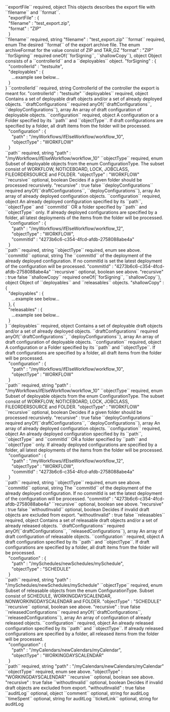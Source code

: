 <tr>
<td>``exportFile``</td>
<td>required, object</td>
<td>This objects describes the export file with ``filename`` and ``format``.</td>
<td><div style="padding-left:10px;">"exportFile" : {</div>
    <div style="padding-left:10px;">"filename" : "test_export.zip",</div>
    <div style="padding-left:10px;">"format" : "ZIP"</div>
    <div style="padding-left:10px;">}</div></td>
<td></td>
</tr>
<tr>
<td style="padding-left:20px;">``filename``</td>
<td>required, string</td>
<td></td>
<td>"filename" : "test_export.zip"</td>
<td></td>
</tr>
<tr>
<td style="padding-left:20px;">``format``</td>
<td>required, enum</td>
<td>The desired ``format`` of the export archive file. The enum archiveFormat for the value consist of ZIP and TAR_GZ</td>
<td>"format" : "ZIP"</td>
<td></td>
</tr>
<tr>
<td>``forSigning``</td>
<td>required oneOf(``forSigning``, ``shallowCopy``), object</td>
<td>Object consists of a ``controllerId`` and a ``deployables`` object.</td>
<td>"forSigning" : {
<div style="padding-left:10px;">"controllerId" : "testsuite",</div>
<div style="padding-left:10px;">"deployables" : {</div>
<div style="padding-left:20px;">...example see below...</div>
<div style="padding-left:10px;">}</div>
}</td>
<td></td>
</tr>
<tr>
<td style="padding-left:20px;">``controllerId``</td>
<td>required, string</td>
<td>ControllerId of the controller the export is meant for.</td>
<td>"controllerId" : "testsuite"</td>
<td></td>
</tr>
<tr>
<td style="padding-left:20px;">``deployables``</td>
<td>required, object</td>
<td>Contains a set of deployable draft objects and/or a set of already deployed objects.</td>
<td></td>
<td></td>
</tr>
<tr>
<td style="padding-left:40px;">``draftConfigurations``</td>
<td>required anyOf(``draftConfigurations``, ``deployConfigurations``), array</td>
<td>An array of draft configuration of deployable objects.</td>
<td></td>
<td></td>
</tr>
<tr>
<td style="padding-left:60px;">``configuration``</td>
<td>required, object</td>
<td>A configuration or a Folder specified by its ``path`` and ``objectType``. If draft configurations are specified by a folder, all draft items from the folder will be processed.</td>
<td><div style="padding-left:10px;">"configuration" : {</div>
<div style="padding-left:20px;">"path" : "/myWorkflows/ifElseWorkflow/workflow_10",</div>
<div style="padding-left:20px;">"objectType" : "WORKFLOW"</div>
<div style="padding-left:10px;">}</div>
</td>
<td></td>
</tr>
<tr>
<td style="padding-left:80px;">``path``</td>
<td>required, string</td>
<td></td>
<td>"path" : "/myWorkflows/ifElseWorkflow/workflow_10"</td>
<td></td>
</tr>
<tr>
<td style="padding-left:80px;">``objectType``</td>
<td>required, enum</td>
<td>Subset of deployable objects from the enum ConfigurationType. The subset consist of WORKFLOW, NOTICEBOARD, LOCK, JOBCLASS, FILEORDERSOURCE and FOLDER.</td>
<td>"objectType" : "WORKFLOW"</td>
<td></td>
</tr>
<tr>
<td style="padding-left:80px;">``recursive``</td>
<td>optional, boolean</td>
<td>Decides if a given folder should be processed recursively.</td>
<td>"recursive" : true</td>
<td>false</td>
</tr>
<tr>
<td style="padding-left:40px;">``deployConfigurations``</td>
<td>required anyOf(``draftConfigurations``, ``deployConfigurations``), array</td>
<td>An array of already deployed configuration objects.</td>
<td></td>
<td></td>
</tr>
<tr>
<td style="padding-left:60px;">``configuration``</td>
<td>required, object</td>
<td>An already deployed configuration specified by its ``path``, ``objectType`` and ``commitId`` OR a folder specified by ``path`` and ``objectType`` only. If already deployed configurations are specified by a folder, all latest deployments of the items from the folder will be processed.</td>
<td><div style="padding-left:10px;">"configuration" : {</div>
<div style="padding-left:20px;">"path" : "/myWorkflows/ifElseWorkflow/workflow_12",</div>
<div style="padding-left:20px;">"objectType" : "WORKFLOW",</div>
<div style="padding-left:20px;">"commitId" : "4273b6c6-c354-4fcd-afdb-2758088abe4a"</div>
<div style="padding-left:10px;">}</div>
</td>
<td></td>
</tr>
<tr>
<td style="padding-left:80px;">``path``</td>
<td>required, string</td>
<td></td>
<td></td>
<td></td>
</tr>
<tr>
<td style="padding-left:80px;">``objectType``</td>
<td>required, enum</td>
<td>see above.</td>
<td></td>
<td></td>
</tr>
<tr>
<td style="padding-left:80px;">``commitId``</td>
<td>optional, string</td>
<td>The ``commitId`` of the deployment of the already deployed configuration. If no commitId is set the latest deployment of the configuration will be processed.</td>
<td>"commitId" : "4273b6c6-c354-4fcd-afdb-2758088abe4a"</td>
<td></td>
</tr>
<tr>
<td style="padding-left:80px;">``recursive``</td>
<td>optional, boolean</td>
<td>see above.</td>
<td>"recursive" : true</td>
<td>false</td>
</tr>
<tr>
<td>``shallowCopy``</td>
<td>required oneOf(``forSigning``, ``shallowCopy``), object</td>
<td>Object  of ``deployables`` and ``releasables`` objects.</td>
<td>"shallowCopy" : {
<div style="padding-left:10px;">"deployables" : {</div>
<div style="padding-left:20px;">...example see below...</div>
<div style="padding-left:10px;">}, {</div>
<div style="padding-left:10px;">"releasables" : {</div>
<div style="padding-left:20px;">...example see below...</div>
<div style="padding-left:10px;">}</div>
}</td>
<td></td>
</tr>
<tr>
<td style="padding-left:20px;">``deployables``</td>
<td>required, object</td>
<td>Contains a set of deployable draft objects and/or a set of already deployed objects.</td>
<td></td>
<td></td>
</tr>
<tr>
<td style="padding-left:40px;">``draftConfigurations``</td>
<td>required anyOf(``draftConfigurations``, ``deployConfigurations``), array</td>
<td>An array of draft configuration of deployable objects.</td>
<td></td>
<td></td>
</tr>
<tr>
<td style="padding-left:60px;">``configuration``</td>
<td>required, object</td>
<td>A configuration or a Folder specified by its ``path`` and ``objectType``. If draft configurations are specified by a folder, all draft items from the folder will be processed.</td>
<td><div style="padding-left:10px;">"configuration" : {</div>
<div style="padding-left:20px;">"path" : "/myWorkflows/ifElseWorkflow/workflow_10",</div>
<div style="padding-left:20px;">"objectType" : "WORKFLOW"</div>
<div style="padding-left:10px;">}</div>
</td>
<td></td>
</tr>
<tr>
<td style="padding-left:80px;">``path``</td>
<td>required, string</td>
<td></td>
<td>"path" : "/myWorkflows/ifElseWorkflow/workflow_10"</td>
<td></td>
</tr>
<tr>
<td style="padding-left:80px;">``objectType``</td>
<td>required, enum</td>
<td>Subset of deployable objects from the enum ConfigurationType. The subset consist of WORKFLOW, NOTICEBOARD, LOCK, JOBCLASS, FILEORDERSOURCE and FOLDER.</td>
<td>"objectType" : "WORKFLOW"</td>
<td></td>
</tr>
<tr>
<td style="padding-left:80px;">``recursive``</td>
<td>optional, boolean</td>
<td>Decides if a given folder should be processed recursively.</td>
<td>"recursive" : true</td>
<td>false</td>
</tr>
<tr>
<td style="padding-left:40px;">``deployConfigurations``</td>
<td>required anyOf(``draftConfigurations``, ``deployConfigurations``), array</td>
<td>An array of already deployed configuration objects.</td>
<td></td>
<td></td>
</tr>
<tr>
<td style="padding-left:60px;">``configuration``</td>
<td>required, object</td>
<td>An already deployed configuration specified by its ``path``, ``objectType`` and ``commitId`` OR a folder specified by ``path`` and ``objectType`` only. If already deployed configurations are specified by a folder, all latest deployments of the items from the folder will be processed.</td>
<td><div style="padding-left:10px;">"configuration" : {</div>
<div style="padding-left:20px;">"path" : "/myWorkflows/ifElseWorkflow/workflow_12",</div>
<div style="padding-left:20px;">"objectType" : "WORKFLOW",</div>
<div style="padding-left:20px;">"commitId" : "4273b6c6-c354-4fcd-afdb-2758088abe4a"</div>
<div style="padding-left:10px;">}</div>
</td>
<td></td>
</tr>
<tr>
<td style="padding-left:80px;">``path``</td>
<td>required, string</td>
<td></td>
<td></td>
<td></td>
</tr>
<tr>
<td style="padding-left:80px;">``objectType``</td>
<td>required, enum</td>
<td>see above.</td>
<td></td>
<td></td>
</tr>
<tr>
<td style="padding-left:80px;">``commitId``</td>
<td>optional, string</td>
<td>The ``commitId`` of the deployment of the already deployed configuration. If no commitId is set the latest deployment of the configuration will be processed.</td>
<td>"commitId" : "4273b6c6-c354-4fcd-afdb-2758088abe4a"</td>
<td></td>
</tr>
<tr>
<td style="padding-left:80px;">``recursive``</td>
<td>optional, boolean</td>
<td>see above.</td>
<td>"recursive" : true</td>
<td>false</td>
</tr>
<tr>
<tr>
<td style="padding-left:40px;">``withoutInvalid``</td>
<td>optional, boolean</td>
<td>Decides if invalid draft objects are excluded from export.</td>
<td>"withoutInvalid" : true</td>
<td>false</td>
</tr>
<td style="padding-left:20px;">``releasables``</td>
<td>required, object</td>
<td>Contains a set of releasable draft objects and/or a set of already released objects.</td>
<td></td>
<td></td>
</tr>
<tr>
<td style="padding-left:40px;">``draftConfigurations``</td>
<td>required anyOf(``draftConfigurations``, ``releasedConfigurations``), array</td>
<td>An array of draft configuration of releasable objects.</td>
<td></td>
<td></td>
</tr>
<tr>
<td style="padding-left:60px;">``configuration``</td>
<td>required, object</td>
<td>A draft configuration specified by its ``path`` and ``objectType``. If draft configurations are specified by a folder, all draft items from the folder will be processed.</td>
<td><div style="padding-left:10px;">"configuration" : {</div>
<div style="padding-left:20px;">"path" : "/mySchedules/newSchedules/mySchedule",</div>
<div style="padding-left:20px;">"objectType" : "SCHEDULE"</div>
<div style="padding-left:10px;">}</div>
</td>
<td></td>
</tr>
<tr>
<td style="padding-left:80px;">``path``</td>
<td>required, string</td>
<td></td>
<td>"path" : "/mySchedules/newSchedules/mySchedule"</td>
<td></td>
</tr>
<tr>
<td style="padding-left:80px;">``objectType``</td>
<td>required, enum</td>
<td>Subset of releasable objects from the enum ConfigurationType. Subset consist of SCHEDULE, WORKINGDAYSCALENDAR, NONWORKINGDAYSCALENDAR and FOLDER.</td>
<td>"objectType" : "SCHEDULE"</td>
<td></td>
</tr>
<tr>
<td style="padding-left:80px;">``recursive``</td>
<td>optional, boolean</td>
<td>see above.</td>
<td>"recursive" : true</td>
<td>false</td>
</tr>
<tr>
<td style="padding-left:40px;">``releasedConfigurations``</td>
<td>required anyOf(``draftConfigurations``, ``releasedConfigurations``), array</td>
<td>An array of configuration of already released objects.</td>
<td></td>
<td></td>
</tr>
<tr>
<td style="padding-left:60px;">``configuration``</td>
<td>required, object</td>
<td>An already released configuration specified by its ``path`` and ``objectType``. If already released configurations are specified by a folder, all released items from the folder will be processed.</td>
<td><div style="padding-left:10px;">"configuration" : {</div>
<div style="padding-left:20px;">"path" : "/myCalendars/newCalendars/myCalendar",</div>
<div style="padding-left:20px;">"objectType" : "WORKINGDAYSCALENDAR"</div>
<div style="padding-left:10px;">}</div>
</td>
<td></td>
</tr>
<tr>
<td style="padding-left:80px;">``path``</td>
<td>required, string</td>
<td></td>
<td>"path" : "/myCalendars/newCalendars/myCalendar"</td>
<td></td>
</tr>
<tr>
<td style="padding-left:80px;">``objectType``</td>
<td>required, enum</td>
<td>see above.</td>
<td>"objectType" : "WORKINGDAYSCALENDAR"</td>
<td></td>
</tr>
<tr>
<td style="padding-left:80px;">``recursive``</td>
<td>optional, boolean</td>
<td>see above.</td>
<td>"recursive" : true</td>
<td>false</td>
</tr>
<tr>
<td style="padding-left:40px;">``withoutInvalid``</td>
<td>optional, boolean</td>
<td>Decides if invalid draft objects are excluded from export.</td>
<td>"withoutInvalid" : true</td>
<td>false</td>
</tr>
<tr>
<td>``auditLog``</td>
<td>optional, object</td>
<td></td>
<td></td>
<td></td>
</tr>
<tr>
<td style="padding-left:20px;">``comment``</td>
<td>optional, string</td>
<td>for auditLog</td>
<td></td>
<td></td>
</tr>
<tr>
<td style="padding-left:20px;">``timeSpent``</td>
<td>optional, string</td>
<td>for auditLog</td>
<td></td>
<td></td>
</tr>
<tr>
<td style="padding-left:20px;">``ticketLink``</td>
<td>optional, string</td>
<td>for auditLog</td>
<td></td>
<td></td>
</tr>
